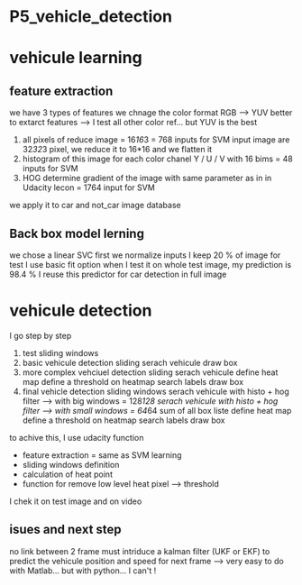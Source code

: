 # P5_vehicle_detection

# vehicule learning
## feature extraction
we have 3 types of features
we chnage the color format RGB --> YUV 
better to extarct features
--> I test all other color ref... but YUV is the best
1. all pixels of reduce image = 16*16*3 = 768 inputs for SVM
input image are 32*32*3 pixel, we reduce it to 16*16 and we flatten it
2. histogram of this image
for each color chanel Y / U / V
with 16 bims
= 48 inputs for SVM
3. HOG
determine gradient of the image
with same parameter as in in Udacity lecon
= 1764 input for SVM

we apply it to car and not_car image database

## Back box model lerning
we chose a linear SVC
first we normalize inputs 
I keep 20 % of image for test
I use basic fit option
when I test it on whole test image, my prediction is 98.4 %
I reuse this predictor for car detection in full image

# vehicule detection
I go step by step
1. test sliding windows
2. basic vehicule detection
sliding
serach vehicule
draw box
3. more complex vehciuel detection
sliding
serach vehicule
define heat map
define a threshold on heatmap
search labels
draw box
4. final vehicle detection
sliding windows
serach vehicule with histo + hog filter --> with big windows = 128*128
serach vehicule with histo + hog filter --> with small windows = 64*64
sum of all box liste
define heat map
define a threshold on heatmap
search labels
draw box

to achive this, I use udacity function
- feature extraction = same as SVM learning
- sliding windows definition
- calculation of heat point
- function for remove low level heat pixel --> threshold

I chek it on test image
and on video

## isues and next step
no link between 2 frame
must intriduce a kalman filter (UKF or EKF) to predict the vehicule position and speed for next frame --> very easy to do with Matlab... but with python... I can't !









